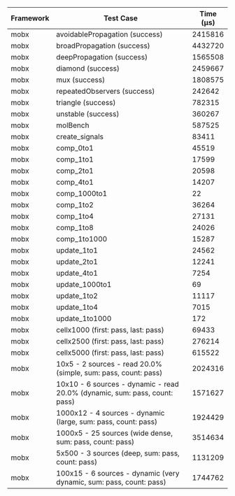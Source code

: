 | Framework | Test Case | Time (μs) |
| --- | --- | --- |
| mobx | avoidablePropagation (success) | 2415816 |
| mobx | broadPropagation (success) | 4432720 |
| mobx | deepPropagation (success) | 1565508 |
| mobx | diamond (success) | 2459667 |
| mobx | mux (success) | 1808575 |
| mobx | repeatedObservers (success) | 242642 |
| mobx | triangle (success) | 782315 |
| mobx | unstable (success) | 360267 |
| mobx | molBench | 587525 |
| mobx | create_signals | 83411 |
| mobx | comp_0to1 | 45519 |
| mobx | comp_1to1 | 17599 |
| mobx | comp_2to1 | 20598 |
| mobx | comp_4to1 | 14207 |
| mobx | comp_1000to1 | 22 |
| mobx | comp_1to2 | 36264 |
| mobx | comp_1to4 | 27131 |
| mobx | comp_1to8 | 24026 |
| mobx | comp_1to1000 | 15287 |
| mobx | update_1to1 | 24562 |
| mobx | update_2to1 | 12241 |
| mobx | update_4to1 | 7254 |
| mobx | update_1000to1 | 69 |
| mobx | update_1to2 | 11117 |
| mobx | update_1to4 | 7015 |
| mobx | update_1to1000 | 172 |
| mobx | cellx1000 (first: pass, last: pass) | 69433 |
| mobx | cellx2500 (first: pass, last: pass) | 276214 |
| mobx | cellx5000 (first: pass, last: pass) | 615522 |
| mobx | 10x5 - 2 sources - read 20.0% (simple, sum: pass, count: pass) | 2024316 |
| mobx | 10x10 - 6 sources - dynamic - read 20.0% (dynamic, sum: pass, count: pass) | 1571627 |
| mobx | 1000x12 - 4 sources - dynamic (large, sum: pass, count: pass) | 1924429 |
| mobx | 1000x5 - 25 sources (wide dense, sum: pass, count: pass) | 3514634 |
| mobx | 5x500 - 3 sources (deep, sum: pass, count: pass) | 1131209 |
| mobx | 100x15 - 6 sources - dynamic (very dynamic, sum: pass, count: pass) | 1744762 |

